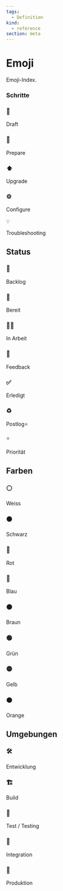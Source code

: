 ```yaml
---
tags:
  - Definition
kind:
  - reference
section: meta
---
```


# Emoji

Emoji-Index.

### Schritte

### 🚧

Draft

### 📝

Prepare

### ⬆️

Upgrade

### ⚙️

Configure

💡

Troubleshooting

## Status

### 🎒

Backlog

### 🏁

Bereit

### 🧑‍💻

In Arbeit

### 💬

Feedback

### ✅

Erledigt

### ♻️

Postlog⭐

⭐

Priorität

## Farben

### ⚪

Weiss

### ⚫

Schwarz

### 🔴

Rot

### 🔵

Blau

### 🟤

Braun

### 🟢

Grün

### 🟡

Gelb

### 🟠

Orange

## Umgebungen

### 🛠️

Entwicklung

### 🏗️

Build

### 🔬

Test / Testing

### 🔗

Integration

### 🚀

Produktion
